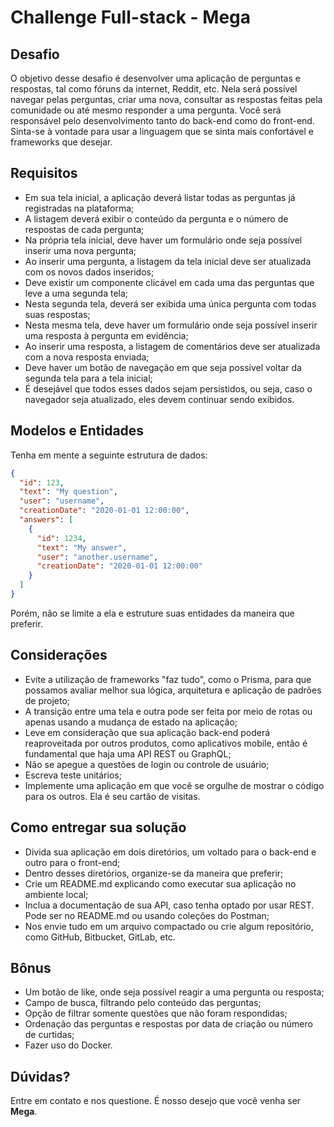 # Challenge Full-stack - Mega  #

## Desafio ##
O objetivo desse desafio é desenvolver uma aplicação de perguntas e respostas, tal como fóruns da internet, Reddit, etc.
Nela será possível navegar pelas perguntas, criar uma nova, consultar as respostas feitas pela comunidade ou até mesmo responder a uma pergunta.
Você será responsável pelo desenvolvimento tanto do back-end como do front-end. Sinta-se à vontade para usar a linguagem que se sinta mais confortável e frameworks que desejar.


## Requisitos ##
* Em sua tela inicial, a aplicação deverá listar todas as perguntas já registradas na plataforma;
* A listagem deverá exibir o conteúdo da pergunta e o número de respostas de cada pergunta;
* Na própria tela inicial, deve haver um formulário onde seja possível inserir uma nova pergunta;
* Ao inserir uma pergunta, a listagem da tela inicial deve ser atualizada com os novos dados inseridos;
* Deve existir um componente clicável em cada uma das perguntas que leve a uma segunda tela;
* Nesta segunda tela, deverá ser exibida uma única pergunta com todas suas respostas;
* Nesta mesma tela, deve haver um formulário onde seja possível inserir uma resposta à pergunta em evidência;
* Ao inserir uma resposta, a listagem de comentários deve ser atualizada com a nova resposta enviada;
* Deve haver um botão de navegação em que seja possível voltar da segunda tela para a tela inicial;
* É desejável que todos esses dados sejam persistidos, ou seja, caso o navegador seja atualizado, eles devem continuar sendo exibidos.

## Modelos e Entidades ##
Tenha em mente a seguinte estrutura de dados:
```json
{
  "id": 123,
  "text": "My question",
  "user": "username",
  "creationDate": "2020-01-01 12:00:00",
  "answers": [
    {
	  "id": 1234,
	  "text": "My answer",
	  "user": "another.username",
	  "creationDate": "2020-01-01 12:00:00"
	}
  ]
}
```
Porém, não se limite a ela e estruture suas entidades da maneira que preferir.

## Considerações ##
* Evite a utilização de frameworks "faz tudo", como o Prisma, para que possamos avaliar melhor sua lógica, arquitetura e aplicação de padrões de projeto;
* A transição entre uma tela e outra pode ser feita por meio de rotas ou apenas usando a mudança de estado na aplicação;
* Leve em consideração que sua aplicação back-end poderá reaproveitada por outros produtos, como aplicativos mobile, então é fundamental que haja uma API REST ou GraphQL;
* Não se apegue a questões de login ou controle de usuário;
* Escreva teste unitários;
* Implemente uma aplicação em que você se orgulhe de mostrar o código para os outros. Ela é seu cartão de visitas.

## Como entregar sua solução ##
* Divida sua aplicação em dois diretórios, um voltado para o back-end e outro para o front-end;
* Dentro desses diretórios, organize-se da maneira que preferir;
* Crie um README.md explicando como executar sua aplicação no ambiente local;
* Inclua a documentação de sua API, caso tenha optado por usar REST. Pode ser no README.md ou usando coleções do Postman;
* Nos envie tudo em um arquivo compactado ou crie algum repositório, como GitHub, Bitbucket, GitLab, etc.

## Bônus ##
* Um botão de like, onde seja possível reagir a uma pergunta ou resposta;
* Campo de busca, filtrando pelo conteúdo das perguntas;
* Opção de filtrar somente questões que não foram respondidas;
* Ordenação das perguntas e respostas por data de criação ou número de curtidas;
* Fazer uso do Docker.

## Dúvidas? ##
Entre em contato e nos questione. É nosso desejo que você venha ser **Mega**.
